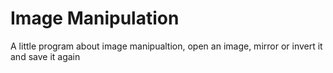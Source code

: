 # Image Manipulation

A little program about image manipualtion, open an image, mirror or invert it and save it again
